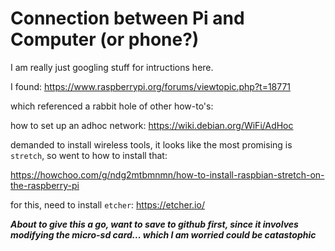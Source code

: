 # Connection between Pi and Computer (or phone?)

I am really just googling stuff for intructions here.

I found: https://www.raspberrypi.org/forums/viewtopic.php?t=18771

which referenced a rabbit hole of other how-to's:

how to set up an adhoc network: https://wiki.debian.org/WiFi/AdHoc

demanded to install wireless tools, it looks like the most promising is `stretch`, so went to how to install that:

https://howchoo.com/g/ndg2mtbmnmn/how-to-install-raspbian-stretch-on-the-raspberry-pi

for this, need to install `etcher`: https://etcher.io/

***About to give this a go, want to save to github first, since it involves modifying the micro-sd card... which I am worried could be catastophic***









